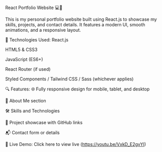 React Portfolio Website 💻🚀

This is my personal portfolio website built using React.js to showcase my skills, projects, and contact details. It features a modern UI, smooth animations, and a responsive layout.

🔧 Technologies Used:
React.js

HTML5 & CSS3

JavaScript (ES6+)

React Router (if used)

Styled Components / Tailwind CSS / Sass (whichever applies)

🔍 Features:
🌐 Fully responsive design for mobile, tablet, and desktop

🧑 About Me section

🛠️ Skills and Technologies

📁 Project showcase with GitHub links

📬 Contact form or details

🔗 Live Demo:
Click here to view live (https://youtu.be/VxkD_E2gvYI)
